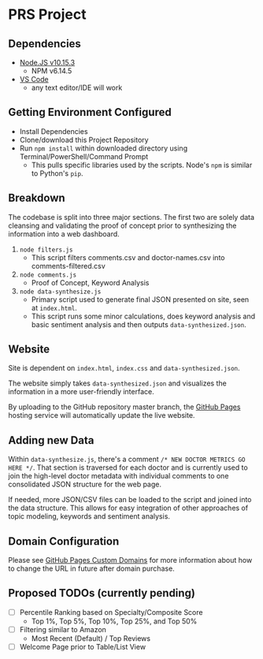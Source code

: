 # PRS Project

## Dependencies
- [Node.JS v10.15.3](https://nodejs.org/en/)
    - NPM v6.14.5
- [VS Code](https://code.visualstudio.com)
    - any text editor/IDE will work

## Getting Environment Configured
- Install Dependencies
- Clone/download this Project Repository
- Run `npm install` within downloaded directory using Terminal/PowerShell/Command Prompt
    - This pulls specific libraries used by the scripts. Node's `npm` is similar to Python's `pip`.

## Breakdown
The codebase is split into three major sections. The first two are solely data cleansing and validating the proof of concept prior to synthesizing the information into a web dashboard.

1. `node filters.js`
    - This script filters comments.csv and doctor-names.csv into comments-filtered.csv
2. `node comments.js`
    - Proof of Concept, Keyword Analysis
3. `node data-synthesize.js`
    - Primary script used to generate final JSON presented on site, seen at `index.html`. 
    - This script runs some minor calculations, does keyword analysis and basic sentiment analysis and then outputs `data-synthesized.json`.

## Website
Site is dependent on `index.html`, `index.css` and `data-synthesized.json`.

The website simply takes `data-synthesized.json` and visualizes the information in a more user-friendly interface.

By uploading to the GitHub repository master branch, the [GitHub Pages](https://pages.github.com) hosting service will automatically update the live website.

## Adding new Data
Within `data-synthesize.js`, there's a comment `/* NEW DOCTOR METRICS GO HERE */`. That section is traversed for each doctor and is currently used to join the high-level doctor metadata with individual comments to one consolidated JSON structure for the web page.

If needed, more JSON/CSV files can be loaded to the script and joined into the data structure. This allows for easy integration of other approaches of topic modeling, keywords and sentiment analysis.

## Domain Configuration
Please see [GitHub Pages Custom Domains](https://docs.github.com/en/github/working-with-github-pages/configuring-a-custom-domain-for-your-github-pages-site) for more information about how to change the URL in future after domain purchase.

## Proposed TODOs (currently pending)
- [ ] Percentile Ranking based on Specialty/Composite Score
    - Top 1%, Top 5%, Top 10%, Top 25%, and Top 50%
- [ ] Filtering similar to Amazon
    - Most Recent (Default) / Top Reviews
- [ ] Welcome Page prior to Table/List View
